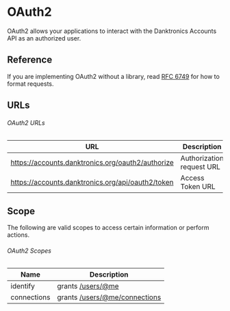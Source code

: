 # OAuth2

OAuth2 allows your applications to interact with the Danktronics Accounts API as an authorized user.

## Reference

If you are implementing OAuth2 without a library, read [RFC 6749](https://tools.ietf.org/html/rfc6749) for how to format requests.

## URLs

###### OAuth2 URLs

| URL                                            | Description               |
| ---------------------------------------------- | --------------------------|
| https://accounts.danktronics.org/oauth2/authorize       | Authorization request URL |
| https://accounts.danktronics.org/api/oauth2/token       | Access Token URL          |

## Scope

The following are valid scopes to access certain information or perform actions.

###### OAuth2 Scopes

| Name                       | Description                                                                                                                                           |
| -------------------------- | ----------------------------------------------------------------------------------------------------------------------------------------------------- |
| identify                   | grants [/users/@me](/docs/accounts/resources/User.md#get-current-user---get-usersme)                                                                  |
| connections                | grants [/users/@me/connections](/docs/accounts/resources/User.md#get-current-user-connections---get-usersmeconnections)                               |
